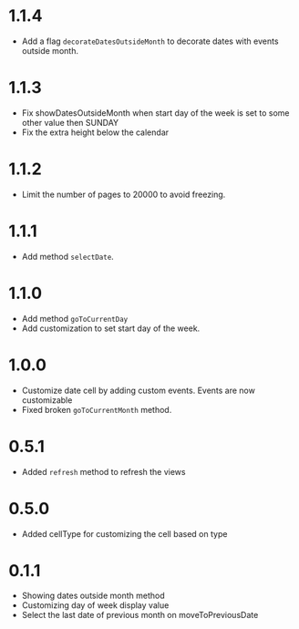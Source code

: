 1.1.4
=====
- Add a flag `decorateDatesOutsideMonth` to decorate dates with events outside month.

1.1.3
=====
- Fix showDatesOutsideMonth when start day of the week is set to some other value then SUNDAY
- Fix the extra height below the calendar

1.1.2
=====
- Limit the number of pages to 20000 to avoid freezing.

1.1.1
=====
- Add method `selectDate`.

1.1.0
=====
- Add method `goToCurrentDay`
- Add customization to set start day of the week.

1.0.0
=====
- Customize date cell by adding custom events. Events are now customizable
- Fixed broken `goToCurrentMonth` method.

0.5.1
=====
- Added `refresh` method to refresh the views

0.5.0
======
- Added cellType for customizing the cell based on type

0.1.1
======
- Showing dates outside month method
- Customizing day of week display value
- Select the last date of previous month on moveToPreviousDate
